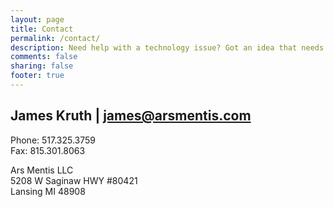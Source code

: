 ```yaml
---
layout: page
title: Contact
permalink: /contact/
description: Need help with a technology issue? Got an idea that needs hashing out? No problem! Contact me to get started.
comments: false
sharing: false
footer: true
---
```


<h2 class="contact-header">James Kruth &#124; <a href="mailto:james@arsmentis.com">james@arsmentis.com</a></h2>

Phone: 517.325.3759<br>
Fax: 815.301.8063

Ars Mentis LLC<br>
5208 W Saginaw HWY #80421<br>
Lansing MI 48908